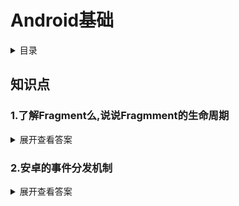 # Android基础

<details>
<summary>目录</summary>  

## 内容目录  

- [1.了解Fragment么,说说Fragmment的生命周期](#1.了解Fragment么,说说Fragmment的生命周期)
- [2.安卓的事件分发机制](#2.安卓的事件分发机制)

</details>  

## 知识点

### 1.了解Fragment么,说说Fragmment的生命周期  
<details>
<summary>展开查看答案</summary>  

一张图概括,详细请看博客链接[Fragment生命周期](http://pvphero.github.io/2018/03/13/20180313AndroidInterViewFragment/)  
![图片](https://dn-coding-net-production-pp.qbox.me/de6215bc-2e4d-43db-bc39-45526fe33a01.png)  
</details>  

### 2.安卓的事件分发机制  
<details>
<summary>展开查看答案</summary>  

   - Android事件的基础知识：  
   所有的Touch事件都封装到MotionEvent里面
   事件处理包括三种情况，分别为：`传递—-dispatchTouchEvent()函数`、`拦截—-
   onInterceptTouchEvent()函数`、`消费—-onTouchEvent()函数`和`OnTouchListener`  
   事件类型分为`ACTION_DOWN`, `ACTION_UP`, `ACTION_MOVE`, `ACTION_POINTER_DOWN`,
   `ACTION_POINTER_UP`, `ACTION_CANCEL`等  
   每个事件都是以`ACTION_DOWN`开始`ACTION_UP`结束 
   
   - Android事件传递流程：
     1. 事件都是从`Activity.dispatchTouchEvent()`开始传递  
     2. 事件由父View传递给子View，ViewGroup可以通过`onInterceptTouchEvent()`方法对事件拦截，
     停止其向子view传递  
     3. 如果事件从上往下传递过程中一直没有被停止，且最底层子View没有消费事件，**事件会反向往上传递
     **,这时父View(ViewGroup)可以进行消费，如果还是没有被消费的话，最后会
     `Activityon.TouchEvent()`函数。  
     4. 如果View没有对ACTION_DOWN进行消费，之后的其他事件不会传递过来，也就是说ACTION_DOWN必须
     返回true，之后的事件才会传递进来OnTouchListener优先于onTouchEvent()对事件进行消费
     
    - 三张效果图辅助理解  
    **View不处理事件流程图（View没有消费事件)**
    ![](https://ws4.sinaimg.cn/large/006tKfTcly1fpzlduduzzj31ga0y8jxd.jpg)
    
    **View处理事件**  
    ![](https://ws3.sinaimg.cn/large/006tKfTcly1fpzlek9w6cj31gs0xygrl.jpg)
    
    **事件拦截**  
    ![](https://ws1.sinaimg.cn/large/006tKfTcly1fpzlexpyxjj31ge0xkn31.jpg)
    
    > [Android-三张图搞定Touch事件传递机制](http://hanhailong.com/2015/09/24/Android-三张图搞定Touch事件传递机制/)
    </details>  



**[⬆ 回到顶部](#Android基础)**